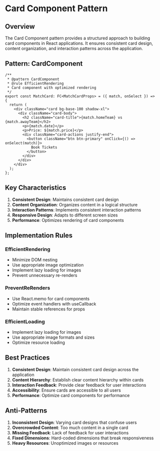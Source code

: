 # Card Component Pattern

## Overview

The Card Component pattern provides a structured approach to building card components in React applications. It ensures consistent card design, content organization, and interaction patterns across the application.

## Pattern: CardComponent

```tsx
/**
 * @pattern CardComponent
 * @rule EfficientRendering
 * Card component with optimized rendering
 */
export const MatchCard: FC<MatchCardProps> = ({ match, onSelect }) => {
  return (
    <div className="card bg-base-100 shadow-xl">
      <div className="card-body">
        <h2 className="card-title">{match.homeTeam} vs {match.awayTeam}</h2>
        <p>{match.date}</p>
        <p>Price: ${match.price}</p>
        <div className="card-actions justify-end">
          <button className="btn btn-primary" onClick={() => onSelect(match)}>
            Book Tickets
          </button>
        </div>
      </div>
    </div>
  );
};
```

## Key Characteristics

1. **Consistent Design**: Maintains consistent card design
2. **Content Organization**: Organizes content in a logical structure
3. **Interaction Patterns**: Implements consistent interaction patterns
4. **Responsive Design**: Adapts to different screen sizes
5. **Performance**: Optimizes rendering of card components

## Implementation Rules

### EfficientRendering

- Minimize DOM nesting
- Use appropriate image optimization
- Implement lazy loading for images
- Prevent unnecessary re-renders

### PreventReRenders

- Use React.memo for card components
- Optimize event handlers with useCallback
- Maintain stable references for props

### EfficientLoading

- Implement lazy loading for images
- Use appropriate image formats and sizes
- Optimize resource loading

## Best Practices

1. **Consistent Design**: Maintain consistent card design across the application
2. **Content Hierarchy**: Establish clear content hierarchy within cards
3. **Interaction Feedback**: Provide clear feedback for user interactions
4. **Accessibility**: Ensure cards are accessible to all users
5. **Performance**: Optimize card components for performance

## Anti-Patterns

1. **Inconsistent Design**: Varying card designs that confuse users
2. **Overcrowded Content**: Too much content in a single card
3. **Missing Feedback**: Lack of feedback for user interactions
4. **Fixed Dimensions**: Hard-coded dimensions that break responsiveness
5. **Heavy Resources**: Unoptimized images or resources 